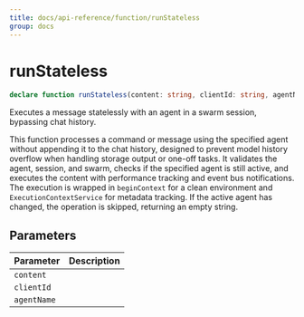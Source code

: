 ```yaml
---
title: docs/api-reference/function/runStateless
group: docs
---
```


# runStateless

```ts
declare function runStateless(content: string, clientId: string, agentName: AgentName): Promise<string>;
```

Executes a message statelessly with an agent in a swarm session, bypassing chat history.

This function processes a command or message using the specified agent without appending it to the chat history, designed to prevent
model history overflow when handling storage output or one-off tasks. It validates the agent, session, and swarm, checks if the specified
agent is still active, and executes the content with performance tracking and event bus notifications. The execution is wrapped in
`beginContext` for a clean environment and `ExecutionContextService` for metadata tracking. If the active agent has changed, the operation
is skipped, returning an empty string.

## Parameters

| Parameter | Description |
|-----------|-------------|
| `content` | |
| `clientId` | |
| `agentName` | |
